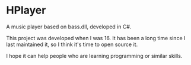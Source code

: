 # HPlayer
A music player based on bass.dll, developed in C#.

This project was developed when I was 16. It has been a long time since I last maintained it, so I think it's time to open source it.

I hope it can help people who are learning programming or similar skills.
